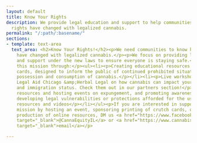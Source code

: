 ```yaml
---
layout: default
title: Know Your Rights
description: We provide legal education and support to help communities know how their
  rights have changed with legalized cannabis.
permalink: "/:path/:basename/"
sections:
- template: text-area
  text_area: <h2>Know Your Rights!</h2><p>We need communities to know how their rights
    have changed with legalized cannabis.</p><p>We focus on providing legal education
    and support under the new laws to ensure everyone is staying safe.</p><p>We support
    this mission through:</p><ul><li><p>Creating educational resources like our crutch
    cards, designed to inform the public of continued prohibited situations for the
    possession and consumption of cannabis.</p></li><li><p>Live workshops with partners
    Legal Aid Chicago &amp;Herbal Legal on how cannabis can impact your housing, employment,
    and immigration status. Check them out in our partners section!</p></li><li><p>Sharing
    resources and hosting events on expungement, and promoting awareness of newly
    developing legal vulnerabilities or protections afforded for the use of cannabis.</p></li><li><p>Online
    resources and videos</p></li></ul><p>If you are interested in supporting this
    mission by hosting an event, sponsoring printing of crutch cards, or providing
    production of online resources, DM us <a href="https://www.facebook.com/CannaEquityIL"
    target="_blank">@CannaEquityIL</a> or <a href="https://www.cannabisequityil.org/contact"
    target="_blank">email</a></p>

---
```


